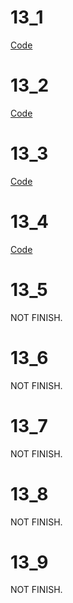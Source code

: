 # 13_1
[Code](./13_1) 
#

# 13_2
[Code](./13_2)  
#

# 13_3
[Code](./13_3)
#

# 13_4
[Code](./13_4)  
#

# 13_5  
NOT FINISH.
#

# 13_6
NOT FINISH.
#

# 13_7
NOT FINISH.
#

# 13_8  
NOT FINISH.
#

# 13_9
NOT FINISH.  
#
